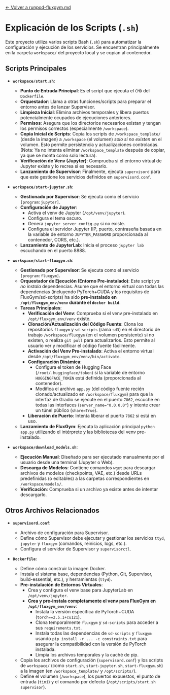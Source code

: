 [<- Volver a runpod-fluxgym.md](../runpod-fluxgym.md)
# Explicación de los Scripts (`.sh`)

Este proyecto utiliza varios scripts Bash (`.sh`) para automatizar la configuración y ejecución de los servicios. Se encuentran principalmente en la carpeta `workspace/` del proyecto local y se copian al contenedor.

## Scripts Principales

*   **`workspace/start.sh`**:
    *   **Punto de Entrada Principal**: Es el script que ejecuta el `CMD` del `Dockerfile`.
    *   **Orquestador**: Llama a otras funciones/scripts para preparar el entorno antes de lanzar Supervisor.
    *   **Limpieza Inicial**: Elimina archivos temporales y libera puertos potencialmente ocupados de ejecuciones anteriores.
    *   **Permisos**: Asegura que los directorios necesarios existan y tengan los permisos correctos (especialmente `/workspace`).
    *   **Copia Inicial de Scripts**: Copia los scripts de `/workspace_template/` (desde la imagen) a `/workspace` (el volumen) *solo si no existen* en el volumen. Esto permite persistencia y actualizaciones controladas. (Nota: Ya no intenta eliminar `/workspace_template` después de copiar, ya que se monta como solo lectura).
    *   **Verificación de Venv (Jupyter)**: Comprueba si el entorno virtual de Jupyter existe y lo recrea si es necesario.
    *   **Lanzamiento de Supervisor**: Finalmente, ejecuta `supervisord` para que este gestione los servicios definidos en `supervisord.conf`.

*   **`workspace/start-jupyter.sh`**:
    *   **Gestionado por Supervisor**: Se ejecuta como el servicio `[program:jupyter]`.
    *   **Configuración de Jupyter**:
        *   Activa el venv de Jupyter (`/opt/venv/jupyter`).
        *   Configura el tema oscuro.
        *   Genera `jupyter_server_config.py` si no existe.
        *   Configura el servidor Jupyter (IP, puerto, contraseña basada en la variable de entorno `JUPYTER_PASSWORD` proporcionada al contenedor, CORS, etc.).
    *   **Lanzamiento de JupyterLab**: Inicia el proceso `jupyter lab` escuchando en el puerto 8888.

*   **`workspace/start-fluxgym.sh`**:
    *   **Gestionado por Supervisor**: Se ejecuta como el servicio `[program:fluxgym]`.
    *   **Orquestador de Ejecución (Entorno Pre-instalado)**: Este script *ya no instala* dependencias. Asume que el entorno virtual con todas las dependencias (incluyendo PyTorch+CUDA y los requisitos de FluxGym/sd-scripts) ha sido **pre-instalado en `/opt/fluxgym_env/venv` durante el `docker build`**.
    *   **Tareas Principales**:
        *   **Verificación del Venv**: Comprueba si el venv pre-instalado en `/opt/fluxgym_env/venv` existe.
        *   **Clonación/Actualización del Código Fuente**: Clona los repositorios `fluxgym` y `sd-scripts` (rama `sd3`) en el directorio de trabajo `/workspace/fluxgym` (en el volumen persistente) si no existen, o realiza `git pull` para actualizarlos. Esto permite al usuario ver y modificar el código fuente fácilmente.
        *   **Activación del Venv Pre-instalado**: Activa el entorno virtual desde `/opt/fluxgym_env/venv/bin/activate`.
        *   **Configuración Dinámica**:
            *   Configura el token de Hugging Face (`/root/.huggingface/token`) si la variable de entorno `HUGGINGFACE_TOKEN` está definida (proporcionada al contenedor).
            *   Modifica el archivo `app.py` (del código fuente recién clonado/actualizado en `/workspace/fluxgym`) para que la interfaz de Gradio se ejecute en el puerto `7862`, escuche en todas las interfaces (`server_name="0.0.0.0"`) y intente crear un túnel público (`share=True`).
        *   **Liberación de Puerto**: Intenta liberar el puerto `7862` si está en uso.
    *   **Lanzamiento de FluxGym**: Ejecuta la aplicación principal `python app.py` utilizando el intérprete y las bibliotecas del venv pre-instalado.

*   **`workspace/download_models.sh`**:
    *   **Ejecución Manual**: Diseñado para ser ejecutado manualmente por el usuario desde una terminal (Jupyter o Web).
    *   **Descarga de Modelos**: Contiene comandos `wget` para descargar archivos de modelos (checkpoints, VAE, etc.) desde URLs predefinidas (o editables) a las carpetas correspondientes en `/workspace/models/`.
    *   **Verificación**: Comprueba si un archivo ya existe antes de intentar descargarlo.

## Otros Archivos Relacionados

*   **`supervisord.conf`**:
    *   Archivo de configuración para Supervisor.
    *   Define cómo Supervisor debe ejecutar y gestionar los servicios `ttyd`, `jupyter` y `fluxgym` (comandos, reinicios, logs, etc.).
    *   Configura el servidor de Supervisor y `supervisorctl`.

*   **`Dockerfile`**:
    *   Define cómo construir la imagen Docker.
    *   Instala el sistema base, dependencias (Python, Git, Supervisor, build-essential, etc.), y herramientas (`ttyd`).
    *   **Pre-instalación de Entornos Virtuales**:
        *   Crea y configura el venv base para JupyterLab en `/opt/venv/jupyter`.
        *   **Crea y pre-instala completamente el venv para FluxGym en `/opt/fluxgym_env/venv`**:
            *   Instala la versión específica de PyTorch+CUDA (`torch==2.5.1+cu121`).
            *   Clona temporalmente `fluxgym` y `sd-scripts` para acceder a sus `requirements.txt`.
            *   Instala todas las dependencias de `sd-scripts` y `fluxgym` usando `pip install -r ... -c constraints.txt` para asegurar la compatibilidad con la versión de PyTorch instalada.
            *   Limpia los archivos temporales y la caché de pip.
    *   Copia los archivos de configuración (`supervisord.conf`) y los scripts de `workspace/` (como `start.sh`, `start-jupyter.sh`, `start-fluxgym.sh`) a la imagen (en `/workspace_template/` y `/opt/scripts/`).
    *   Define el volumen (`/workspace`), los puertos expuestos, el punto de entrada (`tini`) y el comando por defecto (`/opt/scripts/start.sh supervisor`).